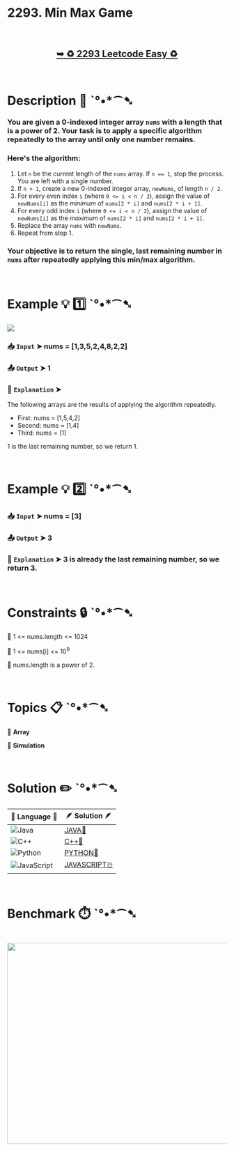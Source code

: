 # 2293. Min Max Game

</br>

<h2 align="center"> 

<a href="https://leetcode.com/problems/min-max-game/description/"><strong>➥ ♻️ 2293 Leetcode Easy ♻️ </strong></a>
</h2>

</br>

# Description 📜 ˋ°•*⁀➷

### You are given a 0-indexed integer array `nums` with a length that is a power of 2. Your task is to apply a specific algorithm repeatedly to the array until only one number remains.

### Here's the algorithm:

1. Let `n` be the current length of the `nums` array. If `n == 1`, stop the process. You are left with a single number.
2. If `n > 1`, create a new 0-indexed integer array, `newNums`, of length `n / 2`.
3. For every even index `i` (where `0 <= i < n / 2`), assign the value of `newNums[i]` as the *minimum* of `nums[2 * i]` and `nums[2 * i + 1]`.
4. For every odd index `i` (where `0 <= i < n / 2`), assign the value of `newNums[i]` as the *maximum* of `nums[2 * i]` and `nums[2 * i + 1]`.
5. Replace the array `nums` with `newNums`.
6. Repeat from step 1.

### Your objective is to return the single, last remaining number in `nums` after repeatedly applying this min/max algorithm.

</br>

# Example 💡 1️⃣ ˋ°•*⁀➷

<img src="https://github.com/user-attachments/assets/2c0ba243-ebca-48dd-b519-6347eac52993" width="" height=""/>

  ### 📥 `Input`  ➤ nums = [1,3,5,2,4,8,2,2]

  ### 📤 `Output`  ➤ 1

  ### 🔦 `Explanation`  ➤
The following arrays are the results of applying the algorithm repeatedly.

- First: nums = [1,5,4,2]
- Second: nums = [1,4]
- Third: nums = [1]

1 is the last remaining number, so we return 1.

</br>

# Example 💡 2️⃣ ˋ°•*⁀➷

  ### 📥 `Input` ➤ nums = [3]

  ### 📤 `Output`  ➤ 3

  ### 🔦 `Explanation` ➤ 3 is already the last remaining number, so we return 3.

</br>

# Constraints 🔒 ˋ°•*⁀➷

🔹 1 <= nums.length <= 1024 </br>

🔹 1 <= nums[i] <= 10<sup>9</sup> </br>

🔹 nums.length is a power of 2. </br>

</br>

# Topics 📋 ˋ°•*⁀➷

🔸 **Array**  </br>

🔸 **Simulation**  </br>

</br>

# Solution ✏️ ˋ°•*⁀➷

| 📒 Language 📒  | 🪶 Solution 🪶 |
| ------------- | ------------- |
|  ![Java](https://img.shields.io/badge/java-%23ED8B00.svg?style=for-the-badge&logo=openjdk&logoColor=white)  | [JAVA🍁](https://github.com/Prakhar-002/LEETCODE/blob/main/%F0%9F%8E%AD%20LEVEL%20wise%20que%20with%20solution%20%F0%9F%8E%AF/%E2%99%BB%EF%B8%8F%20Easy%E2%99%BB%EF%B8%8F/%E2%99%BB%EF%B8%8F%20Easy%202293.%20Min%20Max%20Game%20%E2%98%83%EF%B8%8F%20%F0%9F%8D%81%20%F0%9F%8D%B0%20%20%F0%9F%8E%B2/%F0%9F%8D%81JAVA%20-%202293.%20Min%20Max%20Game.java) |
|  ![C++](https://img.shields.io/badge/c++-%2300599C.svg?style=for-the-badge&logo=c%2B%2B&logoColor=white)  | [C++🎲](https://github.com/Prakhar-002/LEETCODE/blob/main/%F0%9F%8E%AD%20LEVEL%20wise%20que%20with%20solution%20%F0%9F%8E%AF/%E2%99%BB%EF%B8%8F%20Easy%E2%99%BB%EF%B8%8F/%E2%99%BB%EF%B8%8F%20Easy%202293.%20Min%20Max%20Game%20%E2%98%83%EF%B8%8F%20%F0%9F%8D%81%20%F0%9F%8D%B0%20%20%F0%9F%8E%B2/%F0%9F%8E%B2CPP%20-%202293.%20Min%20Max%20Game.cpp)  |
|  ![Python](https://img.shields.io/badge/python-3670A0?style=for-the-badge&logo=python&logoColor=ffdd54)    | [PYTHON🍰](https://github.com/Prakhar-002/LEETCODE/blob/main/%F0%9F%8E%AD%20LEVEL%20wise%20que%20with%20solution%20%F0%9F%8E%AF/%E2%99%BB%EF%B8%8F%20Easy%E2%99%BB%EF%B8%8F/%E2%99%BB%EF%B8%8F%20Easy%202293.%20Min%20Max%20Game%20%E2%98%83%EF%B8%8F%20%F0%9F%8D%81%20%F0%9F%8D%B0%20%20%F0%9F%8E%B2/%F0%9F%8D%B0PYTHON%20-%202293.%20Min%20Max%20Game.py) |
| ![JavaScript](https://img.shields.io/badge/javascript-%23323330.svg?style=for-the-badge&logo=javascript&logoColor=%23F7DF1E)   | [JAVASCRIPT☃️](https://github.com/Prakhar-002/LEETCODE/blob/main/%F0%9F%8E%AD%20LEVEL%20wise%20que%20with%20solution%20%F0%9F%8E%AF/%E2%99%BB%EF%B8%8F%20Easy%E2%99%BB%EF%B8%8F/%E2%99%BB%EF%B8%8F%20Easy%202293.%20Min%20Max%20Game%20%E2%98%83%EF%B8%8F%20%F0%9F%8D%81%20%F0%9F%8D%B0%20%20%F0%9F%8E%B2/%E2%98%83%EF%B8%8FJAVASCRIPT%20-%202293.%20Min%20Max%20Game.js) |

</br>

# Benchmark ⏱️ ˋ°•*⁀➷

<h1  align="center" >

<img src ="https://github.com/user-attachments/assets/c1164ea3-18d8-473a-8e69-54654d4d89e7" width = "700px" height="462px" />

</h1>
